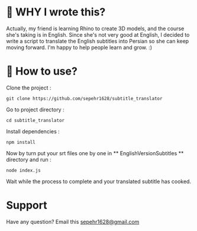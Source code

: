 # 🤔 WHY I wrote this?
Actually, my friend is learning Rhino to create 3D models, and the course she's taking is in English. Since she's not very good at English, I decided to write a script to translate the English subtitles into Persian so she can keep moving forward.
I'm happy to help people learn and grow. :)

# 🚀 How to use?
Clone the project :

```
git clone https://github.com/sepehr1628/subtitle_translator
```
Go to project directory :
```
cd subtitle_translator
```

Install dependencies :
```
npm install
```

Now by turn put your srt files one by one in ** EnglishVersionSubtitles ** directory and run :
```	
node index.js
```	
Wait while the process to complete and your translated subtitle has cooked.

# Support
Have any question? Email this sepehr1628@gmail.com

